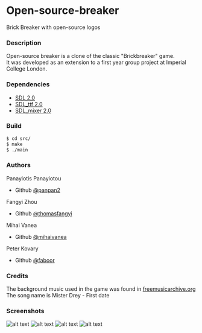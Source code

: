 # Open-source-breaker
Brick Breaker with open-source logos

### Description
Open-source breaker is a clone of the classic "Brickbreaker" game.   
It was developed as an extension to a first year group project at Imperial College London.

### Dependencies
  - [SDL 2.0](https://www.libsdl.org/download-2.0.php)
  - [SDL_ttf 2.0](https://www.libsdl.org/projects/SDL_ttf/)
  - [SDL_mixer 2.0](https://www.libsdl.org/projects/SDL_mixer/)
    
### Build
```sh
$ cd src/
$ make
$ ./main
```

### Authors
Panayiotis Panayiotou
- Github [@panpan2](https://github.com/panpan2)

Fangyi Zhou
- Github [@thomasfangyi](https://github.com/thomasfangyi)

Mihai Vanea
- Github [@mihaivanea](https://github.com/mihaivanea)
 
Peter Kovary
- Github [@faboor](https://github.com/faboor)

### Credits
The background music used in the game was found in [freemusicarchive.org](https://freemusicarchive.org)   
The song name is Mister Drey - First date

### Screenshots
![alt text](https://raw.githubusercontent.com/panpan2/Open-source-breaker/master/images/level1.png)
![alt text](https://raw.githubusercontent.com/panpan2/Open-source-breaker/master/images/level2.png)
![alt text](https://raw.githubusercontent.com/panpan2/Open-source-breaker/master/images/level3.png)
![alt text](https://raw.githubusercontent.com/panpan2/Open-source-breaker/master/images/level4.png)
